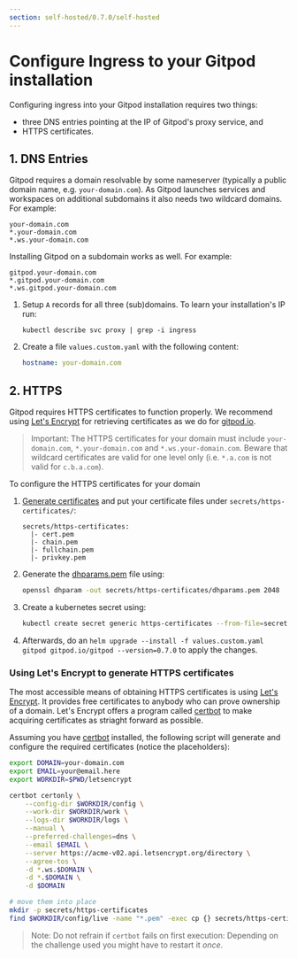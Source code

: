 ```yaml
---
section: self-hosted/0.7.0/self-hosted
---
```


# Configure Ingress to your Gitpod installation

Configuring ingress into your Gitpod installation requires two things:

- three DNS entries pointing at the IP of Gitpod's proxy service, and
- HTTPS certificates.

## 1. DNS Entries

Gitpod requires a domain resolvable by some nameserver (typically a public domain name, e.g. `your-domain.com`).
As Gitpod launches services and workspaces on additional subdomains it also needs two wildcard domains.
For example:

    your-domain.com
    *.your-domain.com
    *.ws.your-domain.com

Installing Gitpod on a subdomain works as well. For example:

    gitpod.your-domain.com
    *.gitpod.your-domain.com
    *.ws.gitpod.your-domain.com

1.  Setup `A` records for all three (sub)domains. To learn your installation's IP run:

    ```
    kubectl describe svc proxy | grep -i ingress
    ```

2.  Create a file `values.custom.yaml` with the following content:
    ```yaml
    hostname: your-domain.com
    ```

## 2. HTTPS

Gitpod requires HTTPS certificates to function properly. We recommend using [Let's Encrypt](https://letsencrypt.org/) for retrieving certificates as we do for [gitpod.io](https://gitpod.io).

> Important: The HTTPS certificates for your domain must include `your-domain.com`, `*.your-domain.com` and `*.ws.your-domain.com`. Beware that wildcard certificates are valid for one level only (i.e. `*.a.com` is not valid for `c.b.a.com`).

To configure the HTTPS certificates for your domain

1.  [Generate certificates](#using-lets-encrypt-to-generate-https-certificates) and put your certificate files under `secrets/https-certificates/`:
    ```
    secrets/https-certificates:
      |- cert.pem
      |- chain.pem
      |- fullchain.pem
      |- privkey.pem
    ```
2.  Generate the [dhparams.pem](https://security.stackexchange.com/questions/94390/whats-the-purpose-of-dh-parameters) file using:
    ```bash
    openssl dhparam -out secrets/https-certificates/dhparams.pem 2048
    ```
3.  Create a kubernetes secret using:
    ```bash
    kubectl create secret generic https-certificates --from-file=secrets/https-certificates
    ```
4.  Afterwards, do an `helm upgrade --install -f values.custom.yaml gitpod gitpod.io/gitpod --version=0.7.0` to apply the changes.

### Using Let's Encrypt to generate HTTPS certificates

The most accessible means of obtaining HTTPS certificates is using [Let's Encrypt](https://letsencrypt.org/). It provides free certificates to anybody who can prove ownership of a domain.
Let's Encrypt offers a program called [certbot](https://certbot.eff.org/) to make acquiring certificates as striaght forward as possible.

Assuming you have [certbot](https://certbot.eff.org/) installed, the following script will generate and configure the required certificates (notice the placeholders):

```bash
export DOMAIN=your-domain.com
export EMAIL=your@email.here
export WORKDIR=$PWD/letsencrypt

certbot certonly \
    --config-dir $WORKDIR/config \
    --work-dir $WORKDIR/work \
    --logs-dir $WORKDIR/logs \
    --manual \
    --preferred-challenges=dns \
    --email $EMAIL \
    --server https://acme-v02.api.letsencrypt.org/directory \
    --agree-tos \
    -d *.ws.$DOMAIN \
    -d *.$DOMAIN \
    -d $DOMAIN

# move them into place
mkdir -p secrets/https-certificates
find $WORKDIR/config/live -name "*.pem" -exec cp {} secrets/https-certificates \;
```

> Note: Do not refrain if `certbot` fails on first execution: Depending on the challenge used you might have to restart it _once_.
